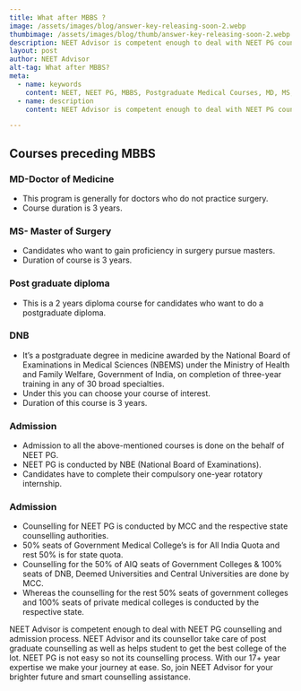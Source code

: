```yaml
---
title: What after MBBS ?
image: /assets/images/blog/answer-key-releasing-soon-2.webp
thumbimage: /assets/images/blog/thumb/answer-key-releasing-soon-2.webp
description: NEET Advisor is competent enough to deal with NEET PG counselling and admission process. NEET Advisor and its counsellor take care of post graduate counselling as well as helps student to get the best college of the lot.
layout: post
author: NEET Advisor
alt-tag: What after MBBS?
meta: 
  - name: keywords
    content: NEET, NEET PG, MBBS, Postgraduate Medical Courses, MD, MS, DNB, NEET Advisor
  - name: description
    content: NEET Advisor is competent enough to deal with NEET PG counselling and admission process. NEET Advisor and its counsellor take care of post graduate counselling as well as helps student to get the best college of the lot.

---
```


## Courses preceding MBBS

### MD-Doctor of Medicine
- This program is generally for doctors who do not practice surgery.
- Course duration is 3 years.

### MS- Master of Surgery
- Candidates who want to gain proficiency in surgery pursue masters.
- Duration of course is 3 years.

### Post graduate diploma
- This is a 2 years diploma course for candidates who want to do a postgraduate diploma.

### DNB
- It’s a postgraduate degree in medicine awarded by the National Board of Examinations in Medical Sciences (NBEMS) under the Ministry of Health and Family Welfare, Government of India, on completion of three-year training in any of 30 broad specialties.
- Under this you can choose your course of interest.
- Duration of this course is 3 years.

### Admission
- Admission to all the above-mentioned courses is done on the behalf of NEET PG.
- NEET PG is conducted by NBE (National Board of Examinations).
- Candidates have to complete their compulsory one-year rotatory internship.

### Admission
- Counselling for NEET PG is conducted by MCC and the respective state counselling authorities.
- 50% seats of Government Medical College’s is for All India Quota and rest 50% is for state quota.
- Counselling for the 50% of AIQ seats of Government Colleges & 100% seats of DNB, Deemed Universities and Central Universities are done by MCC.
- Whereas the counselling for the rest 50% seats of government colleges and 100% seats of private medical colleges is conducted by the respective state.

NEET Advisor is competent enough to deal with NEET PG counselling and admission process. NEET Advisor and its counsellor take care of post graduate counselling as well as helps student to get the best college of the lot. NEET PG is not easy so not its counselling process.
With our 17+ year expertise we make your journey at ease. So, join NEET Advisor for your brighter future and smart counselling assistance.